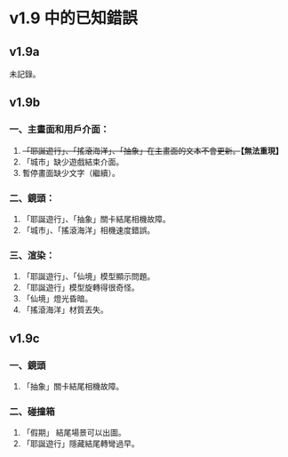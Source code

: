 # v1.9 中的已知錯誤
## v1.9a
未記錄。

## v1.9b
### 一、主畫面和用戶介面：
1. ~~「耶誕遊行」、「搖滾海洋」、「抽象」在主畫面的文本不會更新。~~**【無法重現】**
2. 「城市」缺少遊戲結束介面。
3. 暫停畫面缺少文字（繼續）。

### 二、鏡頭：
1. 「耶誕遊行」、「抽象」關卡結尾相機故障。
2. 「城市」、「搖滾海洋」相機速度錯誤。

### 三、渲染：
1. 「耶誕遊行」、「仙境」模型顯示問題。
2. 「耶誕遊行」模型旋轉得很奇怪。
3. 「仙境」燈光昏暗。
4. 「搖滾海洋」材質丟失。

## v1.9c
### 一、鏡頭
1. 「抽象」關卡結尾相機故障。

### 二、碰撞箱
1. 「假期」 結尾場景可以出圖。
2. 「耶誕遊行」隱藏結尾轉彎過早。
